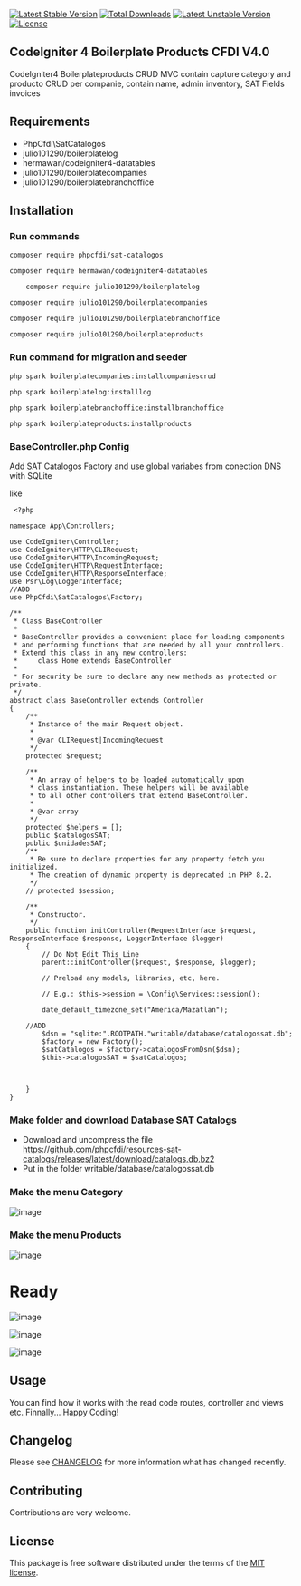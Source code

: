 [![Latest Stable Version](https://poser.okvpn.org/julio101290/boilerplateproducts/v/stable)](https://packagist.org/packages/julio101290/boilerplateproducts) [![Total Downloads](https://poser.okvpn.org/julio101290/boilerplateproducts/downloads)](https://packagist.org/packages/julio101290/boilerplateproducts) [![Latest Unstable Version](https://poser.okvpn.org/julio101290/boilerplateproducts/v/unstable)](https://packagist.org/packages/julio101290/boilerplateproducts) [![License](https://poser.okvpn.org/julio101290/boilerplateproducts/license)](https://packagist.org/packages/julio101290/boilerplateproducts)

## CodeIgniter 4 Boilerplate Products CFDI V4.0
CodeIgniter4 Boilerplateproducts CRUD MVC contain capture category and producto CRUD per companie, contain name, admin inventory, SAT Fields invoices


## Requirements
* PhpCfdi\SatCatalogos
* julio101290/boilerplatelog
* hermawan/codeigniter4-datatables
* julio101290/boilerplatecompanies
* julio101290/boilerplatebranchoffice

## Installation

### Run commands
	
 	composer require phpcfdi/sat-catalogos

   	composer require hermawan/codeigniter4-datatables

     	composer require julio101290/boilerplatelog

	composer require julio101290/boilerplatecompanies

 	composer require julio101290/boilerplatebranchoffice

   	composer require julio101290/boilerplateproducts

### Run command for migration and seeder

	php spark boilerplatecompanies:installcompaniescrud

 	php spark boilerplatelog:installlog

  	php spark boilerplatebranchoffice:installbranchoffice

 	php spark boilerplateproducts:installproducts

 ### BaseController.php Config

 Add SAT Catalogos Factory and use global variabes from conection DNS with SQLite

 like

	 <?php
	
	namespace App\Controllers;
	
	use CodeIgniter\Controller;
	use CodeIgniter\HTTP\CLIRequest;
	use CodeIgniter\HTTP\IncomingRequest;
	use CodeIgniter\HTTP\RequestInterface;
	use CodeIgniter\HTTP\ResponseInterface;
	use Psr\Log\LoggerInterface;
 	//ADD
	use PhpCfdi\SatCatalogos\Factory;
	
	/**
	 * Class BaseController
	 *
	 * BaseController provides a convenient place for loading components
	 * and performing functions that are needed by all your controllers.
	 * Extend this class in any new controllers:
	 *     class Home extends BaseController
	 *
	 * For security be sure to declare any new methods as protected or private.
	 */
	abstract class BaseController extends Controller
	{
	    /**
	     * Instance of the main Request object.
	     *
	     * @var CLIRequest|IncomingRequest
	     */
	    protected $request;
	
	    /**
	     * An array of helpers to be loaded automatically upon
	     * class instantiation. These helpers will be available
	     * to all other controllers that extend BaseController.
	     *
	     * @var array
	     */
	    protected $helpers = [];
	    public $catalogosSAT;
	    public $unidadesSAT;
	    /**
	     * Be sure to declare properties for any property fetch you initialized.
	     * The creation of dynamic property is deprecated in PHP 8.2.
	     */
	    // protected $session;
	
	    /**
	     * Constructor.
	     */
	    public function initController(RequestInterface $request, ResponseInterface $response, LoggerInterface $logger)
	    {
	        // Do Not Edit This Line
	        parent::initController($request, $response, $logger);
	
	        // Preload any models, libraries, etc, here.
	
	        // E.g.: $this->session = \Config\Services::session();
	        
	        date_default_timezone_set("America/Mazatlan");
	
		//ADD
	        $dsn = "sqlite:".ROOTPATH."writable/database/catalogossat.db";
	        $factory = new Factory();
	        $satCatalogos = $factory->catalogosFromDsn($dsn);
	        $this->catalogosSAT = $satCatalogos;
	        
	       
	       
	    }
	}

 
### Make folder and download Database SAT Catalogs
* Download and uncompress the file https://github.com/phpcfdi/resources-sat-catalogs/releases/latest/download/catalogs.db.bz2
* Put in the folder writable/database/catalogossat.db

### Make the menu Category
![image](https://github.com/user-attachments/assets/ae27afee-fe2d-4f28-9556-bde49f305105)

### Make the menu Products
![image](https://github.com/user-attachments/assets/357c23f7-a801-4ee9-8e96-6cd5ed4dcc3d)


# Ready

![image](https://github.com/user-attachments/assets/45bfe8be-8b4d-49bc-a1a9-8119beacb480)


![image](https://github.com/user-attachments/assets/02d65119-62b4-4040-984c-aae92f763c34)

![image](https://github.com/user-attachments/assets/cff9b80b-742e-4c5d-8504-e1b1e543c0c2)


Usage
-----
You can find how it works with the read code routes, controller and views etc. Finnally... Happy Coding!

Changelog
--------
Please see [CHANGELOG](CHANGELOG.md) for more information what has changed recently.

Contributing
------------
Contributions are very welcome.

License
-------

This package is free software distributed under the terms of the [MIT license](LICENSE.md).
